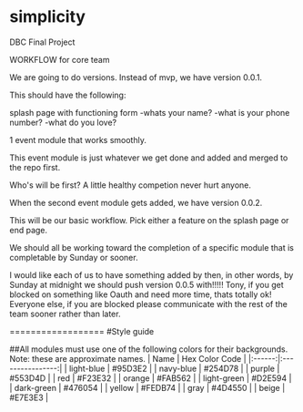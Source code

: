 simplicity
==========

DBC Final Project


WORKFLOW for core team

We are going to do versions. 
Instead of mvp, we have version 0.0.1.

This should have the following:

splash page with functioning form
  -whats your name?
  -what is your phone number?
  -what do you love?


1 event module that works smoothly.

This event module is just whatever we get done and added and merged to the repo first.

Who's will be first? A little healthy competion never hurt anyone.  

When the second event module gets added, we have version 0.0.2. 

This will be our basic workflow. Pick either a feature on the splash page or end page.

We should all be working toward the completion of a specific module that is completable by Sunday or sooner. 

I would like each of us to have something added by then, in other words, by Sunday at midnight
we should push version 0.0.5 with!!!!! Tony, if you get blocked on something like Oauth and need more time, thats totally ok!
Everyone else, if you are blocked please communicate with the rest of the team sooner rather than later. 

==================
#Style guide

##All modules must use one of the following colors for their backgrounds. Note: these are approximate names.
| Name | Hex Color Code |
|:------:|:----------------:|
| light-blue | #95D3E2 |
| navy-blue | #254D78 |
| purple | #553D4D |
| red | #F23E32 |
| orange | #FAB562 |
| light-green | #D2E594 |
| dark-green | #476054 |
| yellow | #FEDB74 |
| gray | #4D4550 |
| beige | #E7E3E3 |

